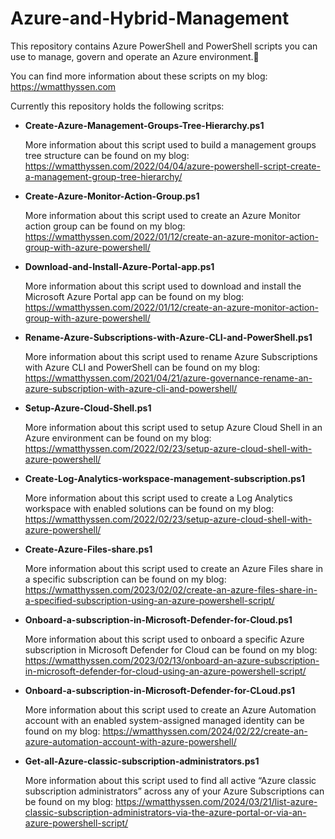 # Azure-and-Hybrid-Management
This repository contains Azure PowerShell and PowerShell scripts you can use to manage, govern and operate an Azure environment.🚀

You can find more information about these scripts on my blog: https://wmatthyssen.com

Currently this repository holds the following scritps:

- **Create-Azure-Management-Groups-Tree-Hierarchy.ps1**

  More information about this script used to build a management groups tree structure can be found on my blog: https://wmatthyssen.com/2022/04/04/azure-powershell-script-create-a-management-group-tree-hierarchy/

- **Create-Azure-Monitor-Action-Group.ps1**

  More information about this script used to create an Azure Monitor action group can be found on my blog: https://wmatthyssen.com/2022/01/12/create-an-azure-monitor-action-group-with-azure-powershell/
  
- **Download-and-Install-Azure-Portal-app.ps1**

  More information about this script used to download and install the Microsoft Azure Portal app can be found on my blog: https://wmatthyssen.com/2022/01/12/create-an-azure-monitor-action-group-with-azure-powershell/

- **Rename-Azure-Subscriptions-with-Azure-CLI-and-PowerShell.ps1**

  More information about this script used to rename Azure Subscriptions with Azure CLI and PowerShell can be found on my blog: https://wmatthyssen.com/2021/04/21/azure-governance-rename-an-azure-subscription-with-azure-cli-and-powershell/

- **Setup-Azure-Cloud-Shell.ps1**

  More information about this script used to setup Azure Cloud Shell in an Azure environment can be found on my blog: https://wmatthyssen.com/2022/02/23/setup-azure-cloud-shell-with-azure-powershell/ 
  
 - **Create-Log-Analytics-workspace-management-subscription.ps1**

   More information about this script used to create a Log Analytics workspace with enabled solutions can be found on my blog:  https://wmatthyssen.com/2022/02/23/setup-azure-cloud-shell-with-azure-powershell/
   
 - **Create-Azure-Files-share.ps1**

   More information about this script used to create an Azure Files share in a specific subscription can be found on my blog: https://wmatthyssen.com/2023/02/02/create-an-azure-files-share-in-a-specified-subscription-using-an-azure-powershell-script/

 - **Onboard-a-subscription-in-Microsoft-Defender-for-Cloud.ps1**

   More information about this script used to onboard a specific Azure subscription in Microsoft Defender for Cloud can be found on my blog: https://wmatthyssen.com/2023/02/13/onboard-an-azure-subscription-in-microsoft-defender-for-cloud-using-an-azure-powershell-script/

- **Onboard-a-subscription-in-Microsoft-Defender-for-CLoud.ps1**

   More information about this script used to create an Azure Automation account with an enabled system-assigned managed identity can be found on my blog: https://wmatthyssen.com/2024/02/22/create-an-azure-automation-account-with-azure-powershell/
   
- **Get-all-Azure-classic-subscription-administrators.ps1**
    
    More information about this script used to find all active “Azure classic subscription administrators” across any of your Azure Subscriptions can be found on my blog: https://wmatthyssen.com/2024/03/21/list-azure-classic-subscription-administrators-via-the-azure-portal-or-via-an-azure-powershell-script/
   

